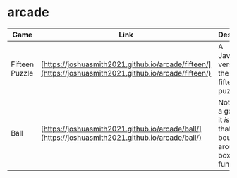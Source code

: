 # arcade

| Game | Link | Description |
| --- | --- | --- |
| Fifteen Puzzle | [https://joshuasmith2021.github.io/arcade/fifteen/](https://joshuasmith2021.github.io/arcade/fifteen/) | A JavaScript version of the popular fifteen slide puzzle. |
| Ball | [https://joshuasmith2021.github.io/arcade/ball/](https://joshuasmith2021.github.io/arcade/ball/) | Not exactly a game, but it *is* a ball that bounces around in a box. Still fun, right? |

